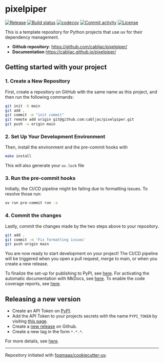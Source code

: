 # pixelpiper

[![Release](https://img.shields.io/github/v/release/cabljac/pixelpiper)](https://img.shields.io/github/v/release/cabljac/pixelpiper)
[![Build status](https://img.shields.io/github/actions/workflow/status/cabljac/pixelpiper/main.yml?branch=main)](https://github.com/cabljac/pixelpiper/actions/workflows/main.yml?query=branch%3Amain)
[![codecov](https://codecov.io/gh/cabljac/pixelpiper/branch/main/graph/badge.svg)](https://codecov.io/gh/cabljac/pixelpiper)
[![Commit activity](https://img.shields.io/github/commit-activity/m/cabljac/pixelpiper)](https://img.shields.io/github/commit-activity/m/cabljac/pixelpiper)
[![License](https://img.shields.io/github/license/cabljac/pixelpiper)](https://img.shields.io/github/license/cabljac/pixelpiper)

This is a template repository for Python projects that use uv for their dependency management.

- **Github repository**: <https://github.com/cabljac/pixelpiper/>
- **Documentation** <https://cabljac.github.io/pixelpiper/>

## Getting started with your project

### 1. Create a New Repository

First, create a repository on GitHub with the same name as this project, and then run the following commands:

```bash
git init -b main
git add .
git commit -m "init commit"
git remote add origin git@github.com:cabljac/pixelpiper.git
git push -u origin main
```

### 2. Set Up Your Development Environment

Then, install the environment and the pre-commit hooks with

```bash
make install
```

This will also generate your `uv.lock` file

### 3. Run the pre-commit hooks

Initially, the CI/CD pipeline might be failing due to formatting issues. To resolve those run:

```bash
uv run pre-commit run -a
```

### 4. Commit the changes

Lastly, commit the changes made by the two steps above to your repository.

```bash
git add .
git commit -m 'Fix formatting issues'
git push origin main
```

You are now ready to start development on your project!
The CI/CD pipeline will be triggered when you open a pull request, merge to main, or when you create a new release.

To finalize the set-up for publishing to PyPI, see [here](https://fpgmaas.github.io/cookiecutter-uv/features/publishing/#set-up-for-pypi).
For activating the automatic documentation with MkDocs, see [here](https://fpgmaas.github.io/cookiecutter-uv/features/mkdocs/#enabling-the-documentation-on-github).
To enable the code coverage reports, see [here](https://fpgmaas.github.io/cookiecutter-uv/features/codecov/).

## Releasing a new version

- Create an API Token on [PyPI](https://pypi.org/).
- Add the API Token to your projects secrets with the name `PYPI_TOKEN` by visiting [this page](https://github.com/cabljac/pixelpiper/settings/secrets/actions/new).
- Create a [new release](https://github.com/cabljac/pixelpiper/releases/new) on Github.
- Create a new tag in the form `*.*.*`.

For more details, see [here](https://fpgmaas.github.io/cookiecutter-uv/features/cicd/#how-to-trigger-a-release).

---

Repository initiated with [fpgmaas/cookiecutter-uv](https://github.com/fpgmaas/cookiecutter-uv).
